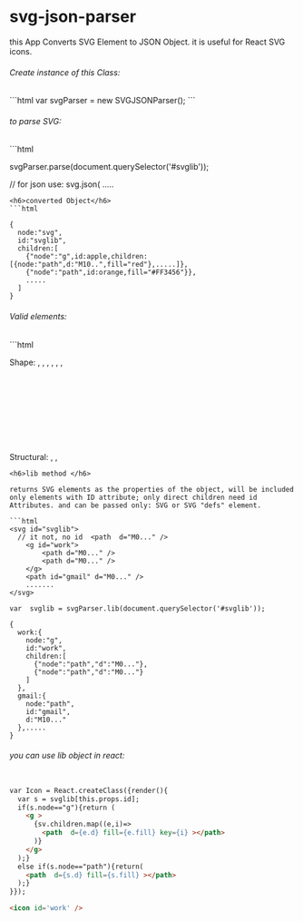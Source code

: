 # svg-json-parser

this App Converts SVG Element to JSON Object. it is useful for React SVG icons.

<h6>Create instance of this Class:</h6>
```html
var svgParser = new SVGJSONParser();
```

<h6> to parse SVG: </h6>
```html

svgParser.parse(document.querySelector('#svglib'));

// for json use: svg.json( .....

```
<h6>converted Object</h6>
```html

{
  node:"svg",
  id:"svglib",
  children:[ 
    {"node":"g",id:apple,children:[{node:"path",d:"M10..",fill="red"},.....]},
    {"node":"path",id:orange,fill="#FF3456"}},
    .....
  ]
}
```

<h6>Valid elements:</h6>
```html

Shape: <circle>, <ellipse>, <line>, <path>, <polygon>, <polyline>, <rect>

Structural: <defs>, <g>, <svg>, <symbol>,<svg>

```
<h6>lib method </h6> 

returns SVG elements as the properties of the object, will be included only elements with ID attribute; only direct children need id Attributes. and can be passed only: SVG or SVG "defs" element.

```html
<svg id="svglib">
  // it not, no id  <path  d="M0..." />
    <g id="work">
        <path d="M0..." />
        <path d="M0..." />
    </g>
    <path id="gmail" d="M0..." />
    .......
</svg>

var  svglib = svgParser.lib(document.querySelector('#svglib'));

{  
  work:{  
    node:"g",
    id:"work",
    children:[  
      {"node":"path","d":"M0..."},
      {"node":"path","d":"M0..."}
    ]
  },
  gmail:{  
    node:"path",
    id:"gmail",
    d:"M10..."
  },.....
}
```
<h6>you can use lib object in react:</h6>

```html

var Icon = React.createClass({render(){
  var s = svglib[this.props.id];
  if(s.node=="g"){return (
    <g >
      {sv.children.map((e,i)=>
        <path  d={e.d} fill={e.fill} key={i} ></path>
      )}
    </g>
  );}
  else if(s.node=="path"){return(
    <path  d={s.d} fill={s.fill} ></path>
  );}
}});

<icon id='work' />

```
